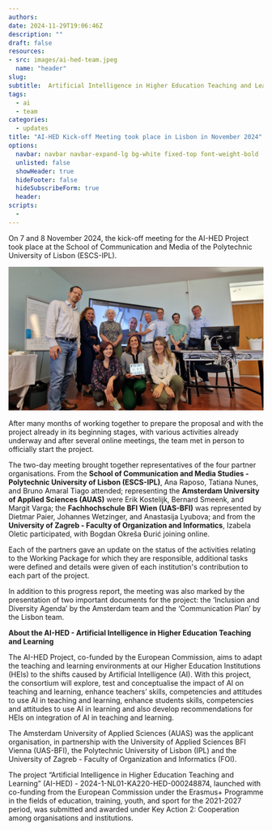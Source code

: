 ```yaml
---
authors:
date: 2024-11-29T19:06:46Z
description: ""
draft: false
resources: 
- src: images/ai-hed-team.jpeg
  name: "header"
slug:
subtitle:  Artificial Intelligence in Higher Education Teaching and Learning
tags: 
  - ai
  - team
categories: 
  - updates
title: "AI-HED Kick-off Meeting took place in Lisbon in November 2024"
options:
  navbar: navbar navbar-expand-lg bg-white fixed-top font-weight-bold
  unlisted: false
  showHeader: true
  hideFooter: false
  hideSubscribeForm: true
  header:
scripts:
  -
---
```


On 7 and 8 November 2024, the kick-off meeting for the AI-HED Project took place at the School of Communication and Media of the Polytechnic University of Lisbon (ESCS-IPL).

![ai-hed team](./images/ai-hed-team.jpeg)

After many months of working together to prepare the proposal and with the project already in its beginning stages, with various activities already underway and after several online meetings, the team met in person to officially start the project.

The two-day meeting brought together representatives of the four partner organisations. From the **School of Communication and Media Studies - Polytechnic University of Lisbon (ESCS-IPL)**, Ana Raposo, Tatiana Nunes, and Bruno Amaral Tiago attended; representing the **Amsterdam University of Applied Sciences (AUAS)** were Erik Kostelijk, Bernard Smeenk, and Margit Varga; the **Fachhochschule BFI Wien (UAS-BFI)** was represented by Dietmar Paier, Johannes Wetzinger, and Anastasija Lyubova; and from the **University of Zagreb - Faculty of Organization and Informatics**, Izabela Oletic participated, with Bogdan Okreša Đurić joining online.

Each of the partners gave an update on the status of the activities relating to the Working Package for which they are responsible, additional tasks were defined and details were given of each institution's contribution to each part of the project.

In addition to this progress report, the meeting was also marked by the presentation of two important documents for the project: the ‘Inclusion and Diversity Agenda’ by the Amsterdam team and the ‘Communication Plan’ by the Lisbon team.

**About the AI-HED - Artificial Intelligence in Higher Education Teaching and Learning**

The AI-HED Project, co-funded by the European Commission, aims to adapt the teaching and learning environments at our Higher Education Institutions (HEIs) to the shifts caused by Artificial Intelligence (AI). With this project, the consortium will explore, test and conceptualise the impact of AI on teaching and learning, enhance teachers’ skills, competencies and attitudes to use AI in teaching and learning, enhance students skills, competencies and attitudes to use AI in learning and also develop recommendations for HEIs on integration of AI in teaching and learning.

The Amsterdam University of Applied Sciences (AUAS) was the applicant organisation, in partnership with the University of Applied Sciences BFI Vienna (UAS-BFI), the Polytechnic University of Lisbon (IPL) and the University of Zagreb - Faculty of Organization and Informatics (FOI).

The project “Artificial Intelligence in Higher Education Teaching and Learning” (AI-HED) - 2024-1-NL01-KA220-HED-000248874, launched with co-funding from the European Commission under the Erasmus+ Programme in the fields of education, training, youth, and sport for the 2021-2027 period, was submitted and awarded under Key Action 2: Cooperation among organisations and institutions.